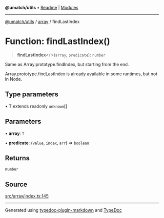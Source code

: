 **@umatch/utils** • [Readme](../../index.md) \| [Modules](../../modules.md)

***

[@umatch/utils](../../modules.md) / [array](../index.md) / findLastIndex

# Function: findLastIndex()

> **findLastIndex**\<`T`\>(`array`, `predicate`): `number`

Same as Array.prototype.findIndex, but starting from the end.

Array.prototype.findLastIndex is already available in some runtimes,
but not in Node.

## Type parameters

• **T** extends readonly `unknown`[]

## Parameters

• **array**: `T`

• **predicate**: (`value`, `index`, `arr`) => `boolean`

## Returns

`number`

## Source

[src/array/index.ts:145](https://github.com/umatch-oficial/utils/blob/c1935bc/src/array/index.ts#L145)

***

Generated using [typedoc-plugin-markdown](https://www.npmjs.com/package/typedoc-plugin-markdown) and [TypeDoc](https://typedoc.org/)
